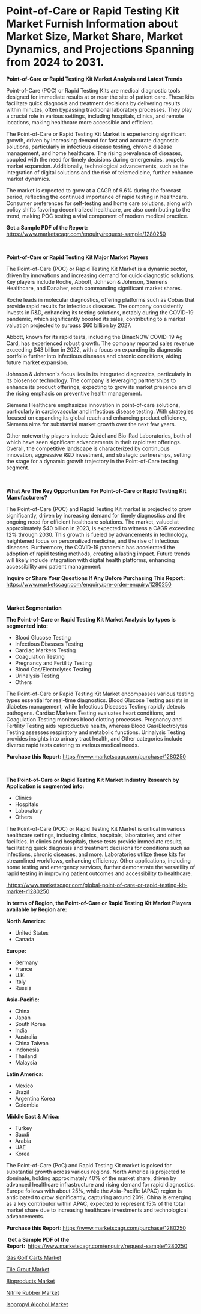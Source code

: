 <p><h1>Point-of-Care or Rapid Testing Kit Market Furnish Information about Market Size, Market Share, Market Dynamics, and Projections Spanning from 2024 to 2031.</h1></p><p><strong>Point-of-Care or Rapid Testing Kit Market Analysis and Latest Trends</strong></p>
<p><p>Point-of-Care (POC) or Rapid Testing Kits are medical diagnostic tools designed for immediate results at or near the site of patient care. These kits facilitate quick diagnosis and treatment decisions by delivering results within minutes, often bypassing traditional laboratory processes. They play a crucial role in various settings, including hospitals, clinics, and remote locations, making healthcare more accessible and efficient.</p><p>The Point-of-Care or Rapid Testing Kit Market is experiencing significant growth, driven by increasing demand for fast and accurate diagnostic solutions, particularly in infectious disease testing, chronic disease management, and home healthcare. The rising prevalence of diseases, coupled with the need for timely decisions during emergencies, propels market expansion. Additionally, technological advancements, such as the integration of digital solutions and the rise of telemedicine, further enhance market dynamics.</p><p>The market is expected to grow at a CAGR of 9.6% during the forecast period, reflecting the continued importance of rapid testing in healthcare. Consumer preferences for self-testing and home care solutions, along with policy shifts favoring decentralized healthcare, are also contributing to the trend, making POC testing a vital component of modern medical practice.</p></p>
<p><strong>Get a Sample PDF of the Report:&nbsp;</strong> <a href="https://www.marketscagr.com/enquiry/request-sample/1280250?utm_campaign=1097&utm_medium=2&utm_source=Github&utm_content=ia&utm_term=10122024&utm_id=point-of-care-or-rapid-testing-kit">https://www.marketscagr.com/enquiry/request-sample/1280250</a></p>
<p>&nbsp;</p>
<p><strong>Point-of-Care or Rapid Testing Kit Major Market Players</strong></p>
<p><p>The Point-of-Care (POC) or Rapid Testing Kit Market is a dynamic sector, driven by innovations and increasing demand for quick diagnostic solutions. Key players include Roche, Abbott, Johnson & Johnson, Siemens Healthcare, and Danaher, each commanding significant market shares. </p><p>Roche leads in molecular diagnostics, offering platforms such as Cobas that provide rapid results for infectious diseases. The company consistently invests in R&D, enhancing its testing solutions, notably during the COVID-19 pandemic, which significantly boosted its sales, contributing to a market valuation projected to surpass $60 billion by 2027.</p><p>Abbott, known for its rapid tests, including the BinaxNOW COVID-19 Ag Card, has experienced robust growth. The company reported sales revenue exceeding $43 billion in 2022, with a focus on expanding its diagnostic portfolio further into infectious diseases and chronic conditions, aiding future market expansion.</p><p>Johnson & Johnson's focus lies in its integrated diagnostics, particularly in its biosensor technology. The company is leveraging partnerships to enhance its product offerings, expecting to grow its market presence amid the rising emphasis on preventive health management.</p><p>Siemens Healthcare emphasizes innovation in point-of-care solutions, particularly in cardiovascular and infectious disease testing. With strategies focused on expanding its global reach and enhancing product efficiency, Siemens aims for substantial market growth over the next few years.</p><p>Other noteworthy players include Quidel and Bio-Rad Laboratories, both of which have seen significant advancements in their rapid test offerings. Overall, the competitive landscape is characterized by continuous innovation, aggressive R&D investment, and strategic partnerships, setting the stage for a dynamic growth trajectory in the Point-of-Care testing segment.</p></p>
<p>&nbsp;</p>
<p><strong>What Are The Key Opportunities For Point-of-Care or Rapid Testing Kit Manufacturers?</strong></p>
<p><p>The Point-of-Care (POC) and Rapid Testing Kit market is projected to grow significantly, driven by increasing demand for timely diagnostics and the ongoing need for efficient healthcare solutions. The market, valued at approximately $40 billion in 2023, is expected to witness a CAGR exceeding 12% through 2030. This growth is fueled by advancements in technology, heightened focus on personalized medicine, and the rise of infectious diseases. Furthermore, the COVID-19 pandemic has accelerated the adoption of rapid testing methods, creating a lasting impact. Future trends will likely include integration with digital health platforms, enhancing accessibility and patient management.</p></p>
<p><strong>Inquire or Share Your Questions If Any Before Purchasing This Report:</strong> <a href="https://www.marketscagr.com/enquiry/pre-order-enquiry/1280250?utm_campaign=1097&utm_medium=2&utm_source=Github&utm_content=ia&utm_term=10122024&utm_id=point-of-care-or-rapid-testing-kit">https://www.marketscagr.com/enquiry/pre-order-enquiry/1280250</a></p>
<p>&nbsp;</p>
<p><strong>Market Segmentation</strong></p>
<p><strong>The Point-of-Care or Rapid Testing Kit Market Analysis by types is segmented into:</strong></p>
<p><ul><li>Blood Glucose Testing</li><li>Infectious Diseases Testing</li><li>Cardiac Markers Testing</li><li>Coagulation Testing</li><li>Pregnancy and Fertility Testing</li><li>Blood Gas/Electrolytes Testing</li><li>Urinalysis Testing</li><li>Others</li></ul></p>
<p><p>The Point-of-Care or Rapid Testing Kit Market encompasses various testing types essential for real-time diagnostics. Blood Glucose Testing assists in diabetes management, while Infectious Diseases Testing rapidly detects pathogens. Cardiac Markers Testing evaluates heart conditions, and Coagulation Testing monitors blood clotting processes. Pregnancy and Fertility Testing aids reproductive health, whereas Blood Gas/Electrolytes Testing assesses respiratory and metabolic functions. Urinalysis Testing provides insights into urinary tract health, and Other categories include diverse rapid tests catering to various medical needs.</p></p>
<p><strong>Purchase this Report:&nbsp;</strong><a href="https://www.marketscagr.com/purchase/1280250?utm_campaign=1097&utm_medium=2&utm_source=Github&utm_content=ia&utm_term=10122024&utm_id=point-of-care-or-rapid-testing-kit">https://www.marketscagr.com/purchase/1280250</a></p>
<p>&nbsp;</p>
<p><strong>The Point-of-Care or Rapid Testing Kit Market Industry Research by Application is segmented into:</strong></p>
<p><ul><li>Clinics</li><li>Hospitals</li><li>Laboratory</li><li>Others</li></ul></p>
<p><p>The Point-of-Care (POC) or Rapid Testing Kit Market is critical in various healthcare settings, including clinics, hospitals, laboratories, and other facilities. In clinics and hospitals, these tests provide immediate results, facilitating quick diagnosis and treatment decisions for conditions such as infections, chronic diseases, and more. Laboratories utilize these kits for streamlined workflows, enhancing efficiency. Other applications, including home testing and emergency services, further demonstrate the versatility of rapid testing in improving patient outcomes and accessibility to healthcare.</p></p>
<p><a href="https://www.marketscagr.com/global-point-of-care-or-rapid-testing-kit-market-r1280250?utm_campaign=1097&utm_medium=2&utm_source=Github&utm_content=ia&utm_term=10122024&utm_id=point-of-care-or-rapid-testing-kit">&nbsp;https://www.marketscagr.com/global-point-of-care-or-rapid-testing-kit-market-r1280250</a></p>
<p><strong>In terms of Region, the Point-of-Care or Rapid Testing Kit Market Players available by Region are:</strong></p>
<p>
    <p> <strong> North America: </strong>
        <ul>
            <li>United States</li>
            <li>Canada</li>
        </ul>
        </p> 
    <p> <strong> Europe: </strong>
        <ul>
            <li>Germany</li>
            <li>France</li>
            <li>U.K.</li>
            <li>Italy</li>
            <li>Russia</li>
        </ul>
        </p> 
    <p> <strong> Asia-Pacific: </strong>
        <ul>
            <li>China</li>
            <li>Japan</li>
            <li>South Korea</li>
            <li>India</li>
            <li>Australia</li>
            <li>China Taiwan</li>
            <li>Indonesia</li>
            <li>Thailand</li>
            <li>Malaysia</li>
        </ul>
        </p> 
    <p> <strong> Latin America: </strong>
        <ul>
            <li>Mexico</li>
            <li>Brazil</li>
            <li>Argentina Korea</li>
            <li>Colombia</li>
        </ul>
        </p> 
    <p> <strong> Middle East & Africa: </strong>
        <ul>
            <li>Turkey</li>
            <li>Saudi</li>
            <li>Arabia</li>
            <li>UAE</li>
            <li>Korea</li>
        </ul>
    </p>
    </p>
<p><p>The Point-of-Care (PoC) and Rapid Testing Kit market is poised for substantial growth across various regions. North America is projected to dominate, holding approximately 40% of the market share, driven by advanced healthcare infrastructure and rising demand for rapid diagnostics. Europe follows with about 25%, while the Asia-Pacific (APAC) region is anticipated to grow significantly, capturing around 20%. China is emerging as a key contributor within APAC, expected to represent 15% of the total market share due to increasing healthcare investments and technological advancements.</p></p>
<p><strong>Purchase this Report: </strong><a href="https://www.marketscagr.com/purchase/1280250?utm_campaign=1097&utm_medium=2&utm_source=Github&utm_content=ia&utm_term=10122024&utm_id=point-of-care-or-rapid-testing-kit">https://www.marketscagr.com/purchase/1280250</a></p>
<p>&nbsp;<strong>Get a Sample PDF of the Report:&nbsp;&nbsp;</strong><a href="https://www.marketscagr.com/enquiry/request-sample/1280250?utm_campaign=1097&utm_medium=2&utm_source=Github&utm_content=ia&utm_term=10122024&utm_id=point-of-care-or-rapid-testing-kit">https://www.marketscagr.com/enquiry/request-sample/1280250</a></p>
<p><strong></strong></p>
<p><p><a href="https://www.linkedin.com/pulse/c-hannibex-sqmmf?utm_campaign=1097&utm_medium=2&utm_source=Github&utm_content=ia&utm_term=10122024&utm_id=point-of-care-or-rapid-testing-kit">Gas Golf Carts Market</a></p><p><a href="https://www.linkedin.com/pulse/projected-growth-tile-grout-market-size-drivers-expected-v3znf?utm_campaign=1097&utm_medium=2&utm_source=Github&utm_content=ia&utm_term=10122024&utm_id=point-of-care-or-rapid-testing-kit">Tile Grout Market</a></p><p><a href="https://www.linkedin.com/pulse/bioproducts-market-analysis-highlights-growth-metrics-projected-ghmqf?utm_campaign=1097&utm_medium=2&utm_source=Github&utm_content=ia&utm_term=10122024&utm_id=point-of-care-or-rapid-testing-kit">Bioproducts Market</a></p><p><a href="https://www.linkedin.com/pulse/market-growth-nitrile-rubber-sector-2024-2031-emerging-3edhf?utm_campaign=1097&utm_medium=2&utm_source=Github&utm_content=ia&utm_term=10122024&utm_id=point-of-care-or-rapid-testing-kit">Nitrile Rubber Market</a></p><p><a href="https://www.linkedin.com/pulse/isopropyl-alcohol-market-size-forecast-2024-2031-anticipated-q6uwf?utm_campaign=1097&utm_medium=2&utm_source=Github&utm_content=ia&utm_term=10122024&utm_id=point-of-care-or-rapid-testing-kit">Isopropyl Alcohol Market</a></p></p>